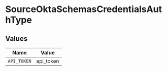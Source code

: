 # SourceOktaSchemasCredentialsAuthType


## Values

| Name        | Value       |
| ----------- | ----------- |
| `API_TOKEN` | api_token   |